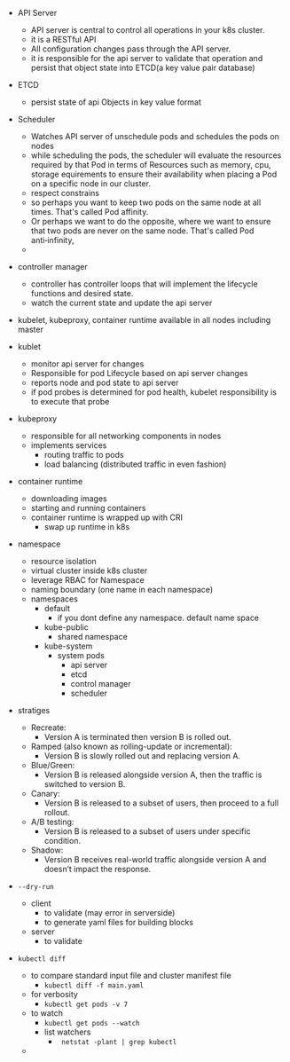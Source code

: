 * API Server
  * API server is central to  control all operations in  your k8s cluster.
  * it is a RESTful API
  * All configuration changes pass through the API server.
  * it is responsible for the api server to validate that operation and persist that object state into ETCD(a key value pair database)


* ETCD
  * persist state of api Objects in key value format


* Scheduler
  * Watches API server of unschedule pods  and schedules the pods on nodes
  * while scheduling the pods, the scheduler will evaluate the resources required by that Pod in terms of  Resources such as memory, cpu, storage equirements to ensure their availability when placing a Pod on a specific node in our cluster.
  * respect constrains
  * so perhaps you want to keep two pods on the same node at all times. That's called Pod affinity. 
  * Or perhaps we want to do the opposite, where we want to ensure that two pods are never on the same node. That's called Pod anti‑infinity,
  * 

* controller manager 
  * controller has controller loops that will implement the lifecycle functions and desired state.
  * watch the current state and update the api server

* kubelet, kubeproxy, container runtime available in all nodes including master 

* kublet
  * monitor api server for changes
  * Responsible for pod Lifecycle based on api server changes
  * reports node and pod state to api server 
  * if pod probes is determined for pod health, kubelet responsibility is to execute that probe
* kubeproxy
  * responsible for all networking components in nodes
  * implements services
    * routing traffic to pods
    * load balancing (distributed traffic in even fashion)
* container runtime
  * downloading images  
  * starting and running containers
  * container runtime is wrapped up with CRI
    * swap up runtime in k8s

* namespace
  * resource isolation 
  * virtual cluster inside k8s cluster
  * leverage RBAC for Namespace
  * naming boundary (one name in each namespace)
  * namespaces
    * default
      * if you dont define any namespace. default name space
    * kube-public
      * shared namespace
    * kube-system
      * system pods 
        * api server
        * etcd
        * control manager
        * scheduler

* stratiges 
  * Recreate: 
    * Version A is terminated then version B is rolled out.
  * Ramped (also known as rolling-update or incremental): 
    * Version B is slowly rolled out and replacing version A.
  * Blue/Green: 
    * Version B is released alongside version A, then the traffic is switched to version B.
  * Canary: 
    * Version B is released to a subset of users, then proceed to a full rollout.
  * A/B testing: 
    * Version B is released to a subset of users under specific condition.
  * Shadow: 
    * Version B receives real-world traffic alongside version A and doesn’t impact the response.

* `--dry-run`
  * client
    * to validate (may error in serverside)
    * to generate yaml files for building blocks
  * server
    * to validate

* `kubectl diff`
  * to compare standard input file  and cluster manifest file 
    * `kubectl diff -f main.yaml`
  * for verbosity 
    * `kubectl get pods -v 7`
  * to watch 
    * `kubectl get pods --watch`
    * list watchers 
      * ` netstat -plant | grep kubectl`
  * 